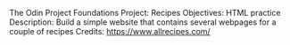 The Odin Project
Foundations
Project: Recipes
Objectives: HTML practice
Description: Build a simple website that contains several webpages for a couple of recipes
Credits: https://www.allrecipes.com/